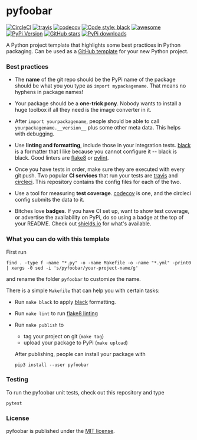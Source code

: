 # pyfoobar

[![CircleCI](https://img.shields.io/circleci/project/github/nschloe/pyfoobar/master.svg?style=flat-square)](https://circleci.com/gh/nschloe/pyfoobar/tree/master)
[![travis](https://img.shields.io/travis/nschloe/pyfoobar.svg?style=flat-square)](https://travis-ci.org/nschloe/pyfoobar)
[![codecov](https://img.shields.io/codecov/c/github/nschloe/pyfoobar.svg?style=flat-square)](https://codecov.io/gh/nschloe/pyfoobar)
[![Code style: black](https://img.shields.io/badge/code%20style-black-000000.svg?style=flat-square)](https://github.com/ambv/black)
[![awesome](https://img.shields.io/badge/awesome-yes-8209ba.svg?style=flat-square)](https://github.com/nschloe/pyfoobar)
[![PyPi Version](https://img.shields.io/pypi/v/pyfoobar.svg?style=flat-square)](https://pypi.org/project/pyfoobar)
[![GitHub stars](https://img.shields.io/github/stars/nschloe/pyfoobar.svg?logo=github&label=Stars&logoColor=white&style=flat-square)](https://github.com/nschloe/pyfoobar)
[![PyPi downloads](https://img.shields.io/pypi/dd/pyfoobar.svg?style=flat-square)](https://pypistats.org/packages/pyfoobar)

A Python project template that highlights some best practices in Python packaging. Can
be used as a [GitHub
template](https://github.blog/2019-06-06-generate-new-repositories-with-repository-templates/)
for your new Python project.

### Best practices

* The **name** of the git repo should be the PyPi name of the package should be what you
  you type as `import mypackagename`. That means no hyphens in package names!

* Your package should be a **one-trick pony**. Nobody wants to install a huge toolbox if
  all they need is the image converter in it.

* After `import yourpackagename`, people should be able to call
  `yourpackagename.__version__` plus some other meta data. This helps with debugging.

* Use **linting and formatting**, include those in your integration tests.
  [black](https://github.com/python/black) is a formatter that I like because you cannot
  configure it -- black is black. Good linters are
  [flake8](http://flake8.pycqa.org/en/latest/) or [pylint](https://www.pylint.org/).

* Once you have tests in order, make sure they are executed with every git push. Two
  popular **CI services** that run your tests are [travis](https://travis-ci.org/) and
  [circleci](https://circleci.com/). This repository contains the config files for each
  of the two.

* Use a tool for measuring **test coverage**. [codecov](https://codecov.io/) is one, and
  the circleci config submits the data to it.

* Bitches love **badges**. If you have CI set up, want to show test coverage, or advertise
  the availability on PyPi, do so using a badge at the top of your README. Check out
  [shields.io](https://shields.io/) for what's available.


### What you can do with this template

First run
```
find . -type f -name "*.py" -o -name Makefile -o -name "*.yml" -print0 | xargs -0 sed -i 's/pyfoobar/your-project-name/g'
```
and rename the folder `pyfoobar` to customize the name.

There is a simple `Makefile` that can help you with certain tasks:
  * Run `make black` to apply [black](https://github.com/python/black) formatting.
  * Run `make lint` to run [flake8 linting](http://flake8.pycqa.org/en/latest/)
  * Run `make publish` to
     - tag your project on git (`make tag`)
     - upload your package to PyPi (`make upload`)

    After publishing, people can install your package with
    ```
    pip3 install --user pyfoobar
    ```

### Testing

To run the pyfoobar unit tests, check out this repository and type
```
pytest
```

### License

pyfoobar is published under the [MIT license](https://en.wikipedia.org/wiki/MIT_License).
